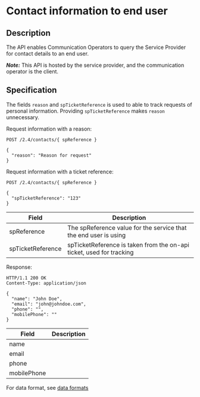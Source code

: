 # Contact information to end user

## Description
The API enables Communication Operators to query the Service Provider for contact details to an end user.

_**Note:**_  This API is hosted by the service provider, and the communication operator is the client.

## Specification
The fields `reason` and `spTicketReference` is used to able to track requests of personal information.
Providing `spTicketReference` makes `reason` unnecessary.

Request information with a reason:
```http
POST /2.4/contacts/{ spReference }

{
  "reason": "Reason for request"
}
```

Request information with a ticket reference:
```http
POST /2.4/contacts/{ spReference }

{
  "spTicketReference": "123"
}
```

|Field|Description|
|-|-|
|spReference|The spReference value for the service that the end user is using|
|spTicketReference|spTicketReference is taken from the on-api ticket, used for tracking|


Response:
```http
HTTP/1.1 200 OK
Content-Type: application/json

{
  "name": "John Doe",
  "email": "john@johndoe.com",
  "phone": "",
  "mobilePhone": ""
}
```


|Field|Description|
|-|-|
|name||
|email||
|phone||
|mobilePhone||


For data format, see [data formats](../common/dataformats.md)
